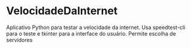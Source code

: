 # VelocidadeDaInternet
Aplicativo Python para testar a velocidade da internet. Usa speedtest-cli para o teste e tkinter para a interface do usuário. Permite escolha de servidores
